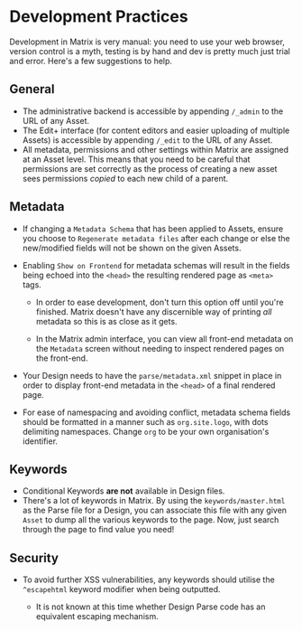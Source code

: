 # Development Practices

Development in Matrix is very manual: you need to use your web browser,
version control is a myth, testing is by hand and dev is pretty much just
trial and error.  Here's a few suggestions to help.

## General

* The administrative backend is accessible by appending `/_admin` to the URL
  of any Asset.
* The Edit+ interface (for content editors and easier uploading of multiple
  Assets) is accessible by appending `/_edit` to the URL of any Asset.
* All metadata, permissions and other settings within Matrix are assigned at
  an Asset level.  This means that you need to be careful that permissions are
  set correctly as the process of creating a new asset sees permissions
  *copied* to each new child of a parent.

## Metadata

* If changing a `Metadata Schema` that has been applied to Assets, ensure you
  choose to `Regenerate metadata files` after each change or else the
  new/modified fields will not be shown on the given Assets.

* Enabling `Show on Frontend` for metadata schemas will result in the fields
  being echoed into the `<head>` the resulting rendered page as `<meta>` tags.

  * In order to ease development, don't turn this option off until you're
    finished.  Matrix doesn't have any discernible way of printing *all*
    metadata so this is as close as it gets.

  * In the Matrix admin interface, you can view all front-end metadata on the
    `Metadata` screen without needing to inspect rendered pages on the
    front-end.

* Your Design needs to have the `parse/metadata.xml` snippet in place in order
  to display front-end metadata in the `<head>` of a final rendered page.

* For ease of namespacing and avoiding conflict, metadata schema fields should
  be formatted in a manner such as `org.site.logo`, with dots delimiting
  namespaces.  Change `org` to be your own organisation's identifier.

## Keywords

* Conditional Keywords **are not** available in Design files.
* There's a lot of keywords in Matrix.  By using the `keywords/master.html` as
  the Parse file for a Design, you can associate this file with any given
  `Asset` to dump all the various keywords to the page.  Now, just search
  through the page to find value you need!

## Security

* To avoid further XSS vulnerabilities, any keywords should utilise the
  `^escapehtml` keyword modifier when being outputted.

  * It is not known at this time whether Design Parse code has an equivalent
    escaping mechanism.
